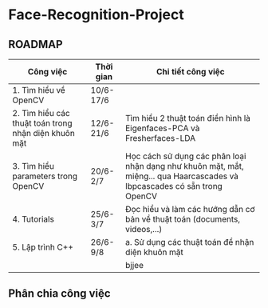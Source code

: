 # Face-Recognition-Project
## ROADMAP
|Công việc                         |Thời gian|Chi tiết công việc                                   |
|----------------------------------|------------------|-----------------------------------------------------|
|1. Tìm hiểu về OpenCV                       |10/6-17/6|                                                     |
|2. Tìm hiểu các thuật toán trong nhận diện khuôn mặt  |12/6-21/6|Tìm hiểu 2 thuật toán điển hình là Eigenfaces-PCA và Fresherfaces-LDA|   
|3. Tìm hiểu parameters trong OpenCV|20/6-2/7|Học cách sử dụng các phân loại nhận dạng như khuôn mặt, mắt, miệng... qua Haarcascades và lbpcascades có sẵn trong OpenCV|
|4. Tutorials|25/6-3/7|Đọc hiểu và làm các hướng dẫn cơ bản về thuật toán (documents, videos,...)|
|5. Lập trình C++|26/6-9/8|a. Sử dụng các thuật toán để nhận diện khuôn mặt  |
|||                             bjjee|
## Phân chia công việc
